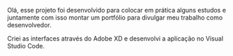 Olá, esse projeto foi desenvolvido para colocar em prática alguns estudos e juntamente com isso montar um portfólio para divulgar meu trabalho como desenvolvedor.

Criei as interfaces através do Adobe XD e desenvolvi a aplicação no Visual Studio Code.
